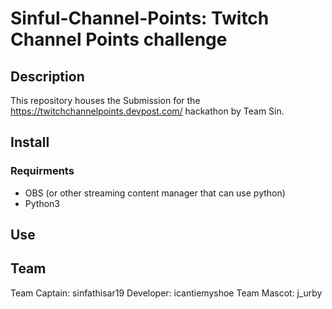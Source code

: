 # Sinful-Channel-Points: Twitch Channel Points challenge
## Description
This repository houses the Submission for the https://twitchchannelpoints.devpost.com/ hackathon by Team Sin.

## Install
### Requirments 
* OBS (or other streaming content manager that can use python)
* Python3

## Use

## Team 
Team Captain: sinfathisar19
Developer: icantiemyshoe
Team Mascot: j_urby
